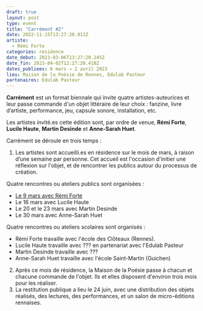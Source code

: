 ```yaml
---
draft: true
layout: post
type: event
title: "Carrément #2"
date: 2022-11-15T13:27:20.011Z
artiste:
  - Rémi Forte
categories: residence
date_debut: 2023-03-06T13:27:20.245Z
date_fin: 2023-04-02T12:27:20.418Z
dates_publiees: 6 mars → 2 avril 2023
lieu: Maison de la Poésie de Rennes, Edulab Pasteur
partenaires: Edulab Pasteur
---
```

**Carrément** est un format biennale qui invite quatre artistes-auteurices et leur passe commande d'un objet littéraire de leur choix : fanzine, livre d’artiste, performance, jeu, capsule sonore, installation, etc.

Les artistes invité.es cette édition sont, par ordre de venue, **Rémi Forte**, **Lucile Haute**, **Martin Desinde** et **Anne-Sarah Huet**.

Carrément se déroule en trois temps :

1. Les artistes sont accueilli.es en résidence sur le mois de mars, à raison d’une semaine par personne. Cet accueil est l'occasion d'initier une réflexion sur l'objet, et de rencontrer les publics autour du processus de création.

Quatre rencontres ou ateliers publics sont organisées :

* [Le 9 mars avec Rémi Forte](https://maiporennes.fr/rencontre/2022/11/14/carr-ment-rencontre-avec-r-mi-forte.html)
* Le 16 mars avec Lucile Haute
* Le 20 et le 23 mars avec Martin Desinde
* Le 30 mars avec Anne-Sarah Huet

Quatre rencontres ou ateliers scolaires sont organisés :

* Rémi Forte travaille avec l'école des Clôteaux (Rennes).
* Lucile Haute travaille avec ??? en partenariat avec l'Edulab Pasteur
* Martin Desinde travaille avec ???
* Anne-Sarah Huet travaille avec l'école Saint-Martin (Guichen)

2. Après ce mois de résidence, la Maison de la Poésie passe à chacun et chacune commande de l'objet. Ils et elles disposent d'environ trois mois pour les réaliser. 
3. La restitution publique a lieu le 24 juin, avec une distribution des objets réalisés, des lectures, des performances, et un salon de micro-éditions rennaises.